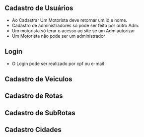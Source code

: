 ## Cadastro de Usuários
- Ao Cadastrar Um Motorista deve retornar um id e nome.
- Cadastro de administradores só pode ser feito por outro Adm.
- Um motorista só terar o acesso ao site se um Adm autorizar
- Um Motorista não pode ser um administrador

## Login

- O Login pode ser realizado por cpf ou e-mail

## Cadastro de Veiculos

## Cadastro de Rotas

## Cadastro de SubRotas

## Cadastro Cidades
